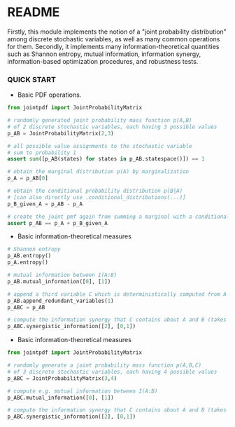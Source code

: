 # README #

Firstly, this module implements the notion of a "joint probability distribution" among discrete stochastic variables, as well as many common operations for them. Secondly, it implements many information-theoretical quantities such as Shannon entropy, mutual information, information synergy, information-based optimization procedures, and robustness tests.

### QUICK START ###

* Basic PDF operations.

```python
from jointpdf import JointProbabilityMatrix

# randomly generated joint probability mass function p(A,B) 
# of 2 discrete stochastic variables, each having 3 possible values
p_AB = JointProbabilityMatrix(2,3)

# all possible value assignments to the stochastic variable
# sum to probability 1
assert sum([p_AB(states) for states in p_AB.statespace()]) == 1

# obtain the marginal distribution p(A) by marginalization
p_A = p_AB[0]

# obtain the conditional probability distribution p(B|A)
# [can also directly use .conditional_distributions(...)]
p_B_given_A = p_AB - p_A

# create the joint pmf again from summing a marginal with a conditional, since p(a,b) = p(a)*p(b|a)
assert p_AB == p_A + p_B_given_A
```

* Basic information-theoretical measures

```python
# Shannon entropy
p_AB.entropy()
p_A.entropy()

# mutual information between I(A:B)
p_AB.mutual_information([0], [1])

# append a third variable C which is deterministically computed from A and B, i.e., such that I(A,B:C)=H(C)
p_AB.append_redundant_variables(1)
p_ABC = p_AB

# compute the information synergy that C contains about A and B (takes a while)
p_ABC.synergistic_information([2], [0,1])
```

* Basic information-theoretical measures

```python
from jointpdf import JointProbabilityMatrix

# randomly generate a joint probability mass function p(A,B,C) 
# of 3 discrete stochastic variables, each having 4 possible values
p_ABC = JointProbabilityMatrix(3,4)

# compute e.g. mutual information between I(A:B)
p_ABC.mutual_information([0], [1])

# compute the information synergy that C contains about A and B (takes a while)
p_ABC.synergistic_information([2], [0,1])
```